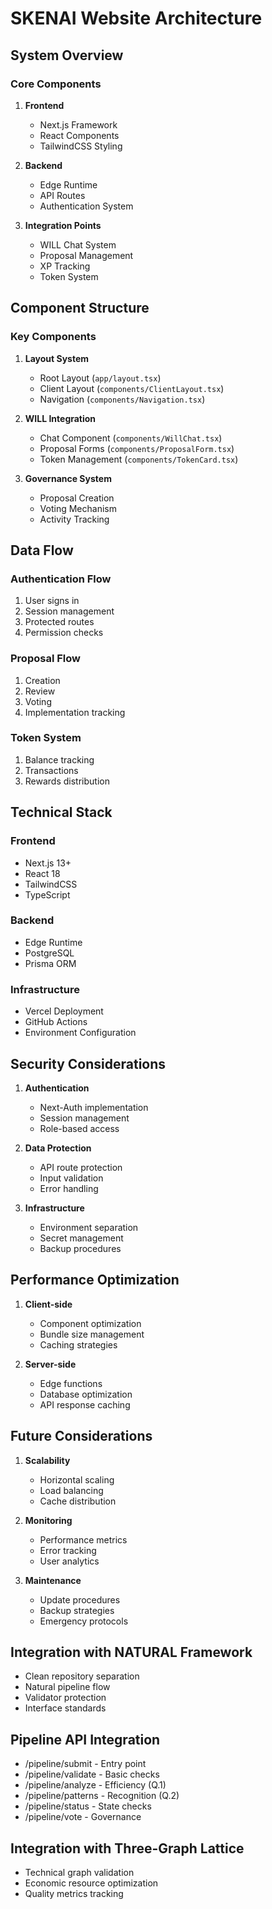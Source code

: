 # SKENAI Website Architecture

## System Overview

### Core Components
1. **Frontend**
   - Next.js Framework
   - React Components
   - TailwindCSS Styling

2. **Backend**
   - Edge Runtime
   - API Routes
   - Authentication System

3. **Integration Points**
   - WILL Chat System
   - Proposal Management
   - XP Tracking
   - Token System

## Component Structure

### Key Components
1. **Layout System**
   - Root Layout (`app/layout.tsx`)
   - Client Layout (`components/ClientLayout.tsx`)
   - Navigation (`components/Navigation.tsx`)

2. **WILL Integration**
   - Chat Component (`components/WillChat.tsx`)
   - Proposal Forms (`components/ProposalForm.tsx`)
   - Token Management (`components/TokenCard.tsx`)

3. **Governance System**
   - Proposal Creation
   - Voting Mechanism
   - Activity Tracking

## Data Flow

### Authentication Flow
1. User signs in
2. Session management
3. Protected routes
4. Permission checks

### Proposal Flow
1. Creation
2. Review
3. Voting
4. Implementation tracking

### Token System
1. Balance tracking
2. Transactions
3. Rewards distribution

## Technical Stack

### Frontend
- Next.js 13+
- React 18
- TailwindCSS
- TypeScript

### Backend
- Edge Runtime
- PostgreSQL
- Prisma ORM

### Infrastructure
- Vercel Deployment
- GitHub Actions
- Environment Configuration

## Security Considerations

1. **Authentication**
   - Next-Auth implementation
   - Session management
   - Role-based access

2. **Data Protection**
   - API route protection
   - Input validation
   - Error handling

3. **Infrastructure**
   - Environment separation
   - Secret management
   - Backup procedures

## Performance Optimization

1. **Client-side**
   - Component optimization
   - Bundle size management
   - Caching strategies

2. **Server-side**
   - Edge functions
   - Database optimization
   - API response caching

## Future Considerations

1. **Scalability**
   - Horizontal scaling
   - Load balancing
   - Cache distribution

2. **Monitoring**
   - Performance metrics
   - Error tracking
   - User analytics

3. **Maintenance**
   - Update procedures
   - Backup strategies
   - Emergency protocols


## Integration with NATURAL Framework
- Clean repository separation
- Natural pipeline flow
- Validator protection
- Interface standards

## Pipeline API Integration
- /pipeline/submit - Entry point
- /pipeline/validate - Basic checks
- /pipeline/analyze - Efficiency (Q.1)
- /pipeline/patterns - Recognition (Q.2)
- /pipeline/status - State checks
- /pipeline/vote - Governance

## Integration with Three-Graph Lattice
- Technical graph validation
- Economic resource optimization
- Quality metrics tracking